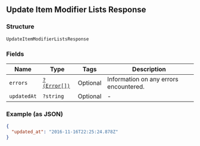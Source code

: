 ## Update Item Modifier Lists Response

### Structure

`UpdateItemModifierListsResponse`

### Fields

| Name | Type | Tags | Description |
|  --- | --- | --- | --- |
| `errors` | [`?(Error[])`](/doc/models/error.md) | Optional | Information on any errors encountered. |
| `updatedAt` | `?string` | Optional | -  |

### Example (as JSON)

```json
{
  "updated_at": "2016-11-16T22:25:24.878Z"
}
```

